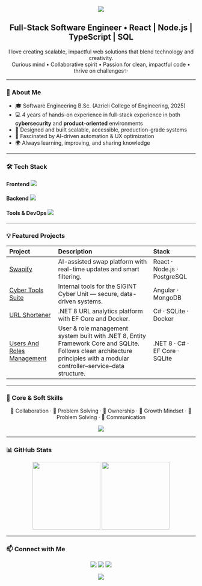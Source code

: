 <!--
**oriya-shimonian/oriya-shimonian** is a ✨ _special_ ✨ repository because its `README.md` (this file) appears on your GitHub profile.

Here are some ideas to get you started:

- 🔭 I’m currently working on ...
- 🌱 I’m currently learning ...
- 👯 I’m looking to collaborate on ...
- 🤔 I’m looking for help with ...
- 💬 Ask me about ...
- 📫 How to reach me: ...
- 😄 Pronouns: ...
- ⚡ Fun fact: ...
-->
<p align="center">
  <img src="https://capsule-render.vercel.app/api?type=waving&color=0:8A2BE2,100:00C9FF&height=200&section=header&text=Hi%20I'm%20Oriya%20👋&fontSize=45&fontColor=ffffff&animation=twinkling&fontAlignY=35" />
</p>

<h2 align="center">Full-Stack Software Engineer • React | Node.js | TypeScript | SQL</h2>

<p align="center">
I love creating scalable, impactful web solutions that blend technology and creativity.<br/>
Curious mind • Collaborative spirit • Passion for clean, impactful code •  thrive on challenges✨
</p>

---

### 🧠 About Me
- 🎓 Software Engineering B.Sc. (Azrieli College of Engineering, 2025)  
- 💻 4 years of hands-on experience in full-stack experience in both **cybersecurity** and **product-oriented** environments  
- 🧩 Designed and built scalable, accessible, production-grade systems  
- 🤖 Fascinated by AI-driven automation & UX optimization  
- 🌍 Always learning, improving, and sharing knowledge  

---

### 🛠 Tech Stack

#### Frontend <img src="https://img.shields.io/badge/React·TypeScript·Vite·Tailwind-blue?style=for-the-badge" />

#### Backend <img src="https://img.shields.io/badge/Node.js·PostgreSQL·MongoDB·Python-brightgreen?style=for-the-badge" />

#### Tools & DevOps <img src="https://img.shields.io/badge/Git·Postman·Jira·VS%20Code·Agile-orange?style=for-the-badge" />

---

### 💡 Featured Projects
| Project | Description | Stack |
|:--|:--|:--|
| [Swapify](https://github.com/oriya-shimonian/Swapify) | AI-assisted swap platform with real-time updates and smart filtering. | React · Node.js · PostgreSQL |
| [Cyber Tools Suite](#) | Internal tools for the SIGINT Cyber Unit — secure, data-driven systems. | Angular · MongoDB |
| [URL Shortener](https://github.com/oriya-shimonian/URL-Shortener) | .NET 8 URL analytics platform with EF Core and Docker. | C# · SQLite · Docker |
| [Users And Roles Management](https://github.com/oriya-shimonian/Users-Roles-full-stack) | User & role management system built with .NET 8, Entity Framework Core and SQLite. Follows clean architecture principles with a modular controller–service–data structure. | .NET 8 · C# · EF Core · SQLite |

---

### 🌱 Core & Soft Skills
<p align="center">
🤝 Collaboration · 🧠 Problem Solving · 🚀 Ownership · 🌱 Growth Mindset · 🧠 Problem Solving · 💬 Communication  
</p>

<p align="center">
  <img src="https://img.shields.io/badge/Driven%20by%20Curiosity%20·%20Teamwork%20·%20Impact-blueviolet?style=for-the-badge" />
</p>

---

### 📊 GitHub Stats
<p align="center">
  <img height="180em" src="https://github-readme-stats.vercel.app/api?username=oriya-shimonian&show_icons=true&theme=radical" />
  <img height="180em" src="https://github-readme-stats.vercel.app/api/top-langs/?username=oriya-shimonian&layout=compact&theme=radical" />
</p>

---

### 📫 Connect with Me
<p align="center">
  <a href="https://linkedin.com/in/oriya-shimonian"><img src="https://img.shields.io/badge/LinkedIn-blue?logo=linkedin&style=for-the-badge" /></a>
  <a href="mailto:oriyashimonian@gmail.com" style="text-decoration:none;">
    <img src="https://img.shields.io/badge/oriyashimonian%40gmail.com-red?logo=gmail&logoColor=white&style=for-the-badge" />
  </a>
<a href="https://github.com/oriya-shimonian"><img src="https://img.shields.io/badge/GitHub-black?logo=github&style=for-the-badge" /></a>
</p>

<p align="center">
  <img src="https://capsule-render.vercel.app/api?type=waving&color=0:00C9FF,100:8A2BE2&height=120&section=footer" />
</p>

